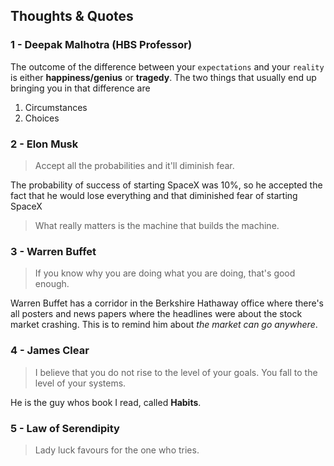 ## Thoughts & Quotes

### 1 - Deepak Malhotra (HBS Professor)

The outcome of the difference between your `expectations` and your `reality` is either **happiness/genius** or **tragedy**. The two things that usually end up bringing you in that difference are

1. Circumstances
2. Choices


### 2 - Elon Musk

> Accept all the probabilities and it'll diminish fear.

The probability of success of starting SpaceX was 10%, so he accepted the fact that he would lose everything and that diminished fear of starting SpaceX

> What really matters is the machine that builds the machine.

### 3 - Warren Buffet

> If you know why you are doing what you are doing, that's good enough.

Warren Buffet has a corridor in the Berkshire Hathaway office where there's all posters and news papers where the headlines were about the stock market crashing. This is to remind him about _the market can go anywhere_.


### 4 - James Clear

> I believe that you do not rise to the level of your goals. You fall to the level of your systems.

He is the guy whos book I read, called **Habits**.


### 5 - Law of Serendipity

> Lady luck favours for the one who tries.